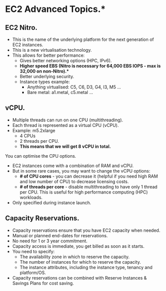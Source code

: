 # **EC2 Advanced Topics.\***

## **EC2 Nitro.**

* This is the name of the underlying platform for the next generation of EC2 instances.
* This is a new virtualisation technology.
* This allows for better performance:
    * Gives better networking options (HPC, IPv6).
    * **Higher speed EBS (Nitro is necessary for 64,000 EBS IOPS - max is 32,000 on non-Nitro).\***
    * Better underlying security.
    * Instance types example:
        * Anything virtualised: C5, C6, D3, G4, I3, M5 ...
        * Bare metal: a1.metal, c5.metal ...

## **vCPU.**

* Multiple threads can run on one CPU (multithreading).
* Each thread is represented as a virtual CPU (vCPU).
* Example: m5.2xlarge
    * 4 CPUs
    * 2 threads per CPU.
    * **This means that we will get 8 vCPU in total.**

You can optimise the CPU options.

* EC2 instances come with a combination of RAM and vCPU.
* But in some rare cases, you may want to change the vCPU options:
    * **# of CPU cores** - you can decrease it (helpful if you need high RAM and low number of CPU) to decrease licensing costs.
    * **# of threads per core** - disable multithreading to have only 1 thread per CPU. This is useful for high performance computing (HPC) workloads.
* Only specified during instance launch.

## **Capacity Reservations.**

* Capacity reservations ensure that you have EC2 capacity when needed.
* Manual or planned end-dates for reservations.
* No need for 1 or 3 year commitment.
* Capacity access is immediate, you get billed as soon as it starts.
* You need to specify:
    * The availability zone in which to reserve the capacity.
    * The number of instances for which to reserve the capacity.
    * The instance attributes, including the instance type, tenancy and platform/OS.
* Capacity reservations can be combined with Reserve Instances & Savings Plans for cost saving.
